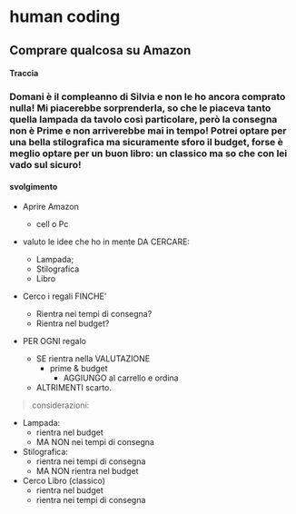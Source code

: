 # human coding
## Comprare qualcosa su Amazon
#### Traccia
### Domani è il compleanno di Silvia e non le ho ancora comprato nulla! Mi piacerebbe sorprenderla, so che le piaceva tanto quella lampada da tavolo così particolare, però la consegna non è Prime e non arriverebbe mai in tempo! Potrei optare per una bella stilografica ma sicuramente sforo il budget, forse è meglio optare per un buon libro: un classico ma so che con lei vado sul sicuro!

#### svolgimento


- Aprire Amazon
    - cell o Pc

- valuto le idee che ho in mente DA CERCARE:
    - Lampada;
    - Stilografica
    - Libro

 - Cerco i regali FINCHE'
    - Rientra nei tempi di consegna?
    - Rientra nel budget?


- PER OGNI regalo 
    - SE rientra nella VALUTAZIONE
        - prime & budget
            - AGGIUNGO al carrello e ordina
    - ALTRIMENTI scarto.

        

> considerazioni:
- Lampada:
    - rientra nel budget
    - MA NON nei tempi di consegna
- Stilografica:
    - rientra nei tempi di consegna
    - MA NON rientra nel budget 
- Cerco Libro (classico)
    - rientra nel budget 
    - rientra nei tempi di consegna
    
